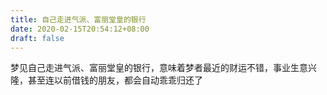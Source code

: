```yaml
---
title: 自己走进气派、富丽堂皇的银行
date: 2020-02-15T20:54:12+08:00
draft: false
---
```


梦见自己走进气派、富丽堂皇的银行，意味着梦者最近的财运不错，事业生意兴隆，甚至连以前借钱的朋友，都会自动乖乖归还了